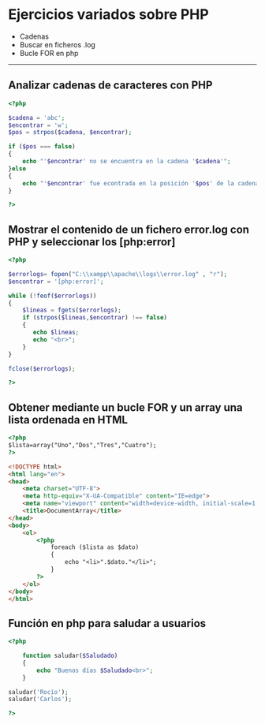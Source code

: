 # Ejercicios variados sobre PHP
- Cadenas
- Buscar en ficheros .log
- Bucle FOR en php
---------------------------------------

## Analizar cadenas de caracteres con PHP
```php
<?php

$cadena = 'abc';
$encontrar = 'w';
$pos = strpos($cadena, $encontrar);

if ($pos === false) 
{
    echo "'$encontrar' no se encuentra en la cadena '$cadena'";
}else 
{
    echo "'$encontrar' fue econtrada en la posición '$pos' de la cadena '$cadena'";
}

?>
```
## Mostrar el contenido de un fichero error.log con PHP y seleccionar los [php:error]
```php
<?php

$errorlogs= fopen("C:\\xampp\\apache\\logs\\error.log" , "r");
$encontrar = '[php:error]';

while (!feof($errorlogs))
{
    $lineas = fgets($errorlogs);
    if (strpos($lineas,$encontrar) !== false)
    {
       echo $lineas;
       echo "<br>";
    }
}

fclose($errorlogs);

?>
```
## Obtener mediante un bucle FOR y un array una lista ordenada en HTML

```html
<?php
$lista=array("Uno","Dos","Tres","Cuatro");
?>

<!DOCTYPE html>
<html lang="en">
<head>
    <meta charset="UTF-8">
    <meta http-equiv="X-UA-Compatible" content="IE=edge">
    <meta name="viewport" content="width=device-width, initial-scale=1.0">
    <title>DocumentArray</title>
</head>
<body>
    <ol>
        <?php
            foreach ($lista as $dato)
            {
                echo "<li>".$dato."</li>";
            }
        ?>
    </ol>
</body>
</html>
```
## Función en php para saludar a usuarios
```php
<?php

    function saludar($Saludado)
    {
        echo "Buenos días $Saludado<br>";
    }

saludar('Rocío');
saludar('Carlos');

?>
```
